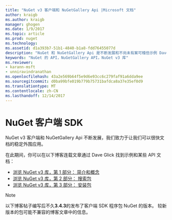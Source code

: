 ```yaml
---
title: "NuGet v3 客户端和 NuGetGallery Api |Microsoft 文档"
author: kraigb
ms.author: kraigb
manager: ghogen
ms.date: 1/9/2017
ms.topic: article
ms.prod: nuget
ms.technology: 
ms.assetid: d1a393b7-51b1-4840-b1a8-fdd76455077d
description: "NuGet 和 NuGetGallery Api 是不断发展和不尚未有案可稽但示例 Dave Glick 博客上可用。"
keywords: "NuGet 的 API，NuGetGallery API，NuGet v3 库"
ms.reviewer:
- karann-msft
- unniravindranathan
ms.openlocfilehash: 43a2e569b64f5e9d6e93cc6c279faf91a6dda9ee
ms.sourcegitcommit: d0ba99bfe019b779b75731bafdca8a37e35ef0d9
ms.translationtype: MT
ms.contentlocale: zh-CN
ms.lasthandoff: 12/14/2017
---
```

# <a name="nuget-client-sdk"></a>NuGet 客户端 SDK

NuGet v3 客户端和 NuGetGallery Api 不断发展，我们致力于让我们可以很快文档的稳定外围应用。

在此期间，你可以在以下博客连载文章通过 Dave Glick 找到示例和某些 API 文档：

- [浏览 NuGet v3 库，第 1 部分： 简介和概念](http://daveaglick.com/posts/exploring-the-nuget-v3-libraries-part-1)
- [浏览 NuGet v3 库，第 2 部分： 搜索包](http://daveaglick.com/posts/exploring-the-nuget-v3-libraries-part-2)
- [浏览 NuGet v3 库，第 3 部分： 安装包](http://daveaglick.com/posts/exploring-the-nuget-v3-libraries-part-3)

> [!Note]
> 以下博客帖子编写后不久**3.4.3**的发布了客户端 SDK 程序包 NuGet 的版本。
> 较新版本的包可能不兼容的博客文章中的信息。
